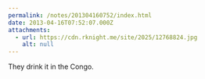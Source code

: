 ```yaml
---
permalink: /notes/201304160752/index.html
date: 2013-04-16T07:52:07.000Z
attachments:
  - url: https://cdn.rknight.me/site/2025/12768824.jpg
    alt: null
---
```


They drink it in the Congo.
